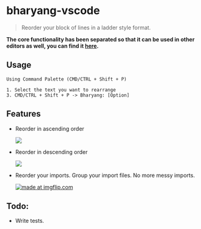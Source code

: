 # bharyang-vscode

> Reorder your block of lines in a ladder style format.

 **The core functionality has been separated so that it can be used in other editors as well, you can find it [here](https://github.com/pratishshr/bharyang).**

## Usage

```
Using Command Palette (CMD/CTRL + Shift + P)

1. Select the text you want to rearrange
3. CMD/CTRL + Shift + P -> Bharyang: [Option]
```
## Features

* Reorder in ascending order

  <a href="https://imgflip.com/gif/212td4"><img src="https://i.imgflip.com/212td4.gif" /></a>

* Reorder in descending order

  <a href="https://imgflip.com/gif/212tw2"><img src="https://i.imgflip.com/212tw2.gif" /></a>

* Reorder your imports. Group your import files. No more messy imports.

  <a href="https://imgflip.com/gif/212vt1"><img src="https://i.imgflip.com/212vt1.gif" title="made at imgflip.com"/></a>

## Todo:
 - Write tests.
